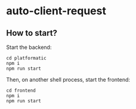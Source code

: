 # auto-client-request

## How to start?

Start the backend:

```
cd platformatic
npm i
npm run start
```

Then, on another shell process, start the frontend:

```
cd frontend
npm i
npm run start
```
